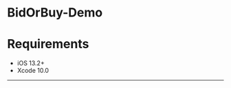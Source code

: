 # BidOrBuy-Demo


<h1>Requirements</h1>

<ul>
  <li>iOS 13.2+</li>
  <li>Xcode 10.0</li>
</ul>

<hr>
